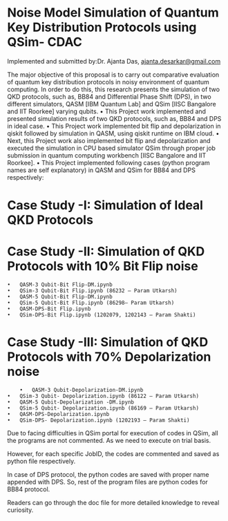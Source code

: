 # Noise Model Simulation of Quantum Key Distribution Protocols using QSim- CDAC
Implemented and submitted by:Dr. Ajanta Das, ajanta.desarkar@gmail.com 

The major objective of this proposal is to carry out comparative evaluation of quantum key distribution protocols in noisy environment of quantum computing. In order to do this, this research presents the simulation of two QKD protocols, such as, BB84 and Differential Phase Shift (DPS), in two different simulators, QASM [IBM Quantum Lab] and QSim [IISC Bangalore and IIT Roorkee] varying qubits.
	•	This Project work implemented and presented simulation results of two QKD protocols, such as, BB84 and DPS in ideal case. 
	•	This Project work implemented bit flip and depolarization in qiskit followed by simulation in QASM, using qiskit runtime on IBM cloud.
	•	Next, this Project work also implemented bit flip and depolarization and executed the simulation in CPU based simulator QSim through proper job submission in quantum computing workbench [IISC Bangalore and IIT Roorkee].
	•	This Project implemented following cases (python program names are self explanatory) in QASM and QSim for BB84 and DPS respectively:
 
 # Case Study -I: Simulation of Ideal QKD Protocols 
 
 # Case Study -II: Simulation of QKD Protocols with 10% Bit Flip noise
	
 
 	•	QASM-3 Qubit-Bit Flip-DM.ipynb
	•	QSim-3 Qubit-Bit Flip.ipynb (86232 – Param Utkarsh)
	•	QASM-5 Qubit-Bit Flip-DM.ipynb
	•	QSim-5 Qubit-Bit Flip.ipynb (86298– Param Utkarsh)
	•	QASM-DPS-Bit Flip.ipynb
	•	QSim-DPS-Bit Flip.ipynb (1202079, 1202143 – Param Shakti)

 # Case Study -III: Simulation of QKD Protocols with 70% Depolarization noise 
	
  
        •	QASM-3 Qubit-Depolarization-DM.ipynb 
	•	QSim-3 Qubit- Depolarization.ipynb (86122 – Param Utkarsh)
	•	QASM-5 Qubit-Depolarization -DM.ipynb 
	•	QSim-5 Qubit- Depolarization.ipynb (86169 – Param Utkarsh)
	•	QASM-DPS-Depolarization.ipynb
	•	QSim-DPS- Depolarization.ipynb (1202193 – Param Shakti)

Due to facing difficulties in QSim portal for execution of codes in QSim, all the programs are not commented. As we need to execute on trial basis. 

However, for each specific JobID, the codes are commented and saved as python file respectively.

In case of DPS protocol, the python codes are saved with proper name appended with DPS. So, rest of the program files are python codes for BB84 protocol. 

Readers can go through the doc file for more detailed knowledge to reveal curiosity.

 
 
	
 	



 


